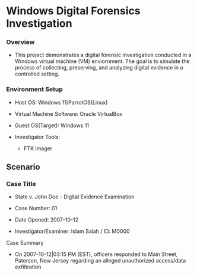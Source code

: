 # Windows Digital Forensics Investigation

### Overview

- This project demonstrates a digital forensic investigation conducted in a Windows virtual machine (VM) enviornment. The goal is to simulate the process of collecting, preserving, and analyzing digital evidence in a controlled setting.

### Environment Setup

- Host OS: Windows 11/ParrotOS(Linux)

- Virtual Machine Software: Oracle VirtualBox

- Guest OS(Target): Windows 11

- Investigator Tools:

    - FTK Imager

## Scenario

### Case Title

- State v. John Doe - Digital Evidence Examination

- Case Number: 01

- Date Opened: 2007-10-12

- Investigator/Examiner: Islam Salah / ID: M0000

Case Summary

- On 2007-10-12|03:15 PM (EST), officers responded to Main Street, Paterson, New Jersey regarding an alleged unauthorized access/data exfiltration 